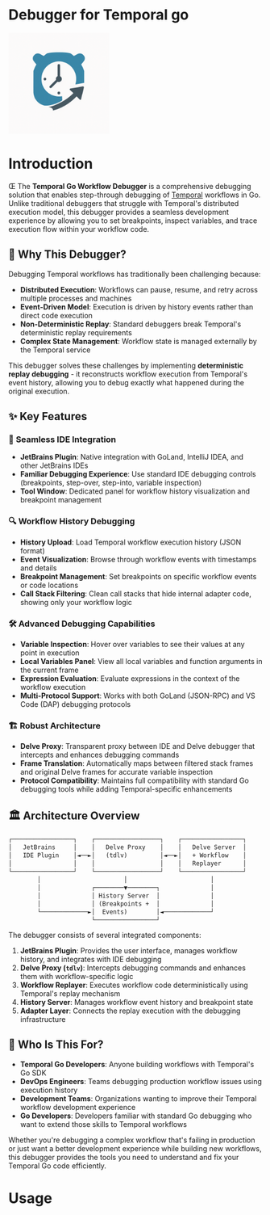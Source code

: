 # Debugger for Temporal go

<img src="docs/images/logo.png" alt="Temporal Go Debugger Logo" width="200">

# Introduction
Œ
The **Temporal Go Workflow Debugger** is a comprehensive debugging solution that enables step-through debugging of [Temporal](https://github.com/temporalio/temporal) workflows in Go. Unlike traditional debuggers that struggle with Temporal's distributed execution model, this debugger provides a seamless development experience by allowing you to set breakpoints, inspect variables, and trace execution flow within your workflow code.

## 🚀 Why This Debugger?

Debugging Temporal workflows has traditionally been challenging because:

- **Distributed Execution**: Workflows can pause, resume, and retry across multiple processes and machines
- **Event-Driven Model**: Execution is driven by history events rather than direct code execution  
- **Non-Deterministic Replay**: Standard debuggers break Temporal's deterministic replay requirements
- **Complex State Management**: Workflow state is managed externally by the Temporal service

This debugger solves these challenges by implementing **deterministic replay debugging** - it reconstructs workflow execution from Temporal's event history, allowing you to debug exactly what happened during the original execution.

## ✨ Key Features

### 🎯 **Seamless IDE Integration**
- **JetBrains Plugin**: Native integration with GoLand, IntelliJ IDEA, and other JetBrains IDEs
- **Familiar Debugging Experience**: Use standard IDE debugging controls (breakpoints, step-over, step-into, variable inspection)
- **Tool Window**: Dedicated panel for workflow history visualization and breakpoint management

### 🔍 **Workflow History Debugging**
- **History Upload**: Load Temporal workflow execution history (JSON format)
- **Event Visualization**: Browse through workflow events with timestamps and details
- **Breakpoint Management**: Set breakpoints on specific workflow events or code locations
- **Call Stack Filtering**: Clean call stacks that hide internal adapter code, showing only your workflow logic

### 🛠 **Advanced Debugging Capabilities**
- **Variable Inspection**: Hover over variables to see their values at any point in execution
- **Local Variables Panel**: View all local variables and function arguments in the current frame
- **Expression Evaluation**: Evaluate expressions in the context of the workflow execution
- **Multi-Protocol Support**: Works with both GoLand (JSON-RPC) and VS Code (DAP) debugging protocols

### 🏗 **Robust Architecture**
- **Delve Proxy**: Transparent proxy between IDE and Delve debugger that intercepts and enhances debugging commands
- **Frame Translation**: Automatically maps between filtered stack frames and original Delve frames for accurate variable inspection
- **Protocol Compatibility**: Maintains full compatibility with standard Go debugging tools while adding Temporal-specific enhancements

## 🏛 Architecture Overview

```
┌─────────────────┐    ┌──────────────────┐    ┌─────────────────┐
│   JetBrains     │    │   Delve Proxy    │    │   Delve Server  │
│   IDE Plugin    │◄──►│   (tdlv)         │◄──►│   + Workflow    │
│                 │    │                  │    │   Replayer      │
└─────────────────┘    └──────────────────┘    └─────────────────┘
        │                       │                       │
        │              ┌────────▼────────┐              │
        │              │ History Server  │              │
        │              │ (Breakpoints +  │              │
        └─────────────►│  Events)        │◄─────────────┘
                       └─────────────────┘
```

The debugger consists of several integrated components:

1. **JetBrains Plugin**: Provides the user interface, manages workflow history, and integrates with IDE debugging
2. **Delve Proxy (`tdlv`)**: Intercepts debugging commands and enhances them with workflow-specific logic
3. **Workflow Replayer**: Executes workflow code deterministically using Temporal's replay mechanism
4. **History Server**: Manages workflow event history and breakpoint state
5. **Adapter Layer**: Connects the replay execution with the debugging infrastructure

## 👥 Who Is This For?

- **Temporal Go Developers**: Anyone building workflows with Temporal's Go SDK
- **DevOps Engineers**: Teams debugging production workflow issues using execution history
- **Development Teams**: Organizations wanting to improve their Temporal workflow development experience
- **Go Developers**: Developers familiar with standard Go debugging who want to extend those skills to Temporal workflows

Whether you're debugging a complex workflow that's failing in production or just want a better development experience while building new workflows, this debugger provides the tools you need to understand and fix your Temporal Go code efficiently.


# Usage


